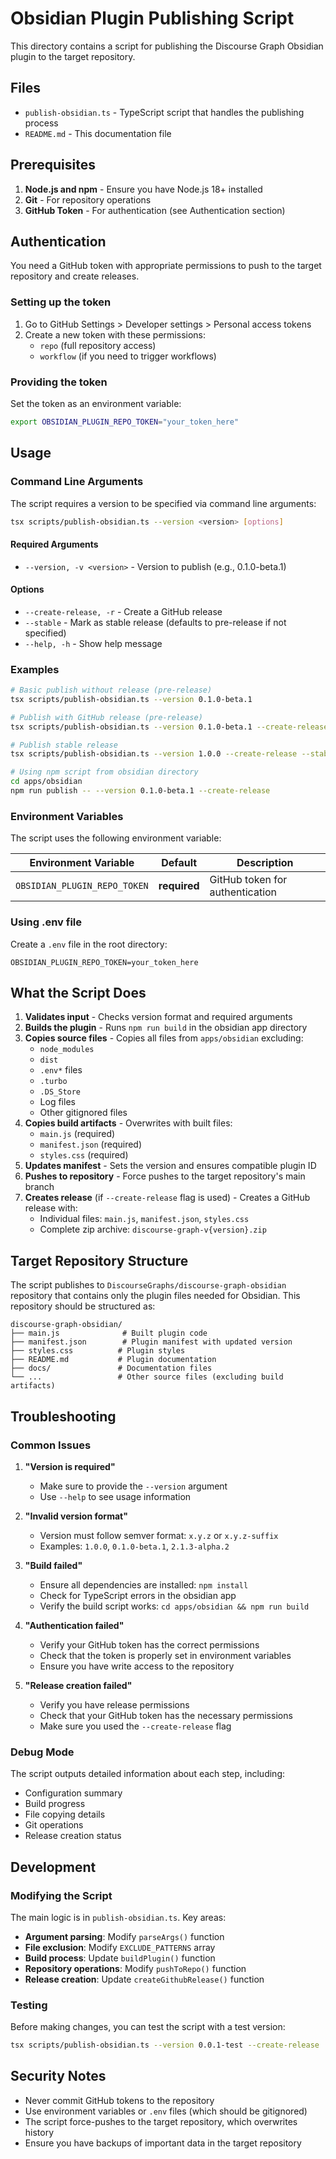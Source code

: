 # Obsidian Plugin Publishing Script

This directory contains a script for publishing the Discourse Graph Obsidian plugin to the target repository.

## Files

- `publish-obsidian.ts` - TypeScript script that handles the publishing process
- `README.md` - This documentation file

## Prerequisites

1. **Node.js and npm** - Ensure you have Node.js 18+ installed
2. **Git** - For repository operations
3. **GitHub Token** - For authentication (see Authentication section)

## Authentication

You need a GitHub token with appropriate permissions to push to the target repository and create releases.

### Setting up the token

1. Go to GitHub Settings > Developer settings > Personal access tokens
2. Create a new token with these permissions:
   - `repo` (full repository access)
   - `workflow` (if you need to trigger workflows)

### Providing the token

Set the token as an environment variable:

```bash
export OBSIDIAN_PLUGIN_REPO_TOKEN="your_token_here"
```

## Usage

### Command Line Arguments

The script requires a version to be specified via command line arguments:

```bash
tsx scripts/publish-obsidian.ts --version <version> [options]
```

#### Required Arguments

- `--version, -v <version>` - Version to publish (e.g., 0.1.0-beta.1)

#### Options

- `--create-release, -r` - Create a GitHub release
- `--stable` - Mark as stable release (defaults to pre-release if not specified)
- `--help, -h` - Show help message

### Examples

```bash
# Basic publish without release (pre-release)
tsx scripts/publish-obsidian.ts --version 0.1.0-beta.1

# Publish with GitHub release (pre-release)
tsx scripts/publish-obsidian.ts --version 0.1.0-beta.1 --create-release

# Publish stable release
tsx scripts/publish-obsidian.ts --version 1.0.0 --create-release --stable

# Using npm script from obsidian directory
cd apps/obsidian
npm run publish -- --version 0.1.0-beta.1 --create-release
```

### Environment Variables

The script uses the following environment variable:

| Environment Variable | Default | Description |
|---------------------|---------|-------------|
| `OBSIDIAN_PLUGIN_REPO_TOKEN` | **required** | GitHub token for authentication |

### Using .env file

Create a `.env` file in the root directory:

```env
OBSIDIAN_PLUGIN_REPO_TOKEN=your_token_here
```

## What the Script Does

1. **Validates input** - Checks version format and required arguments
2. **Builds the plugin** - Runs `npm run build` in the obsidian app directory
3. **Copies source files** - Copies all files from `apps/obsidian` excluding:
   - `node_modules`
   - `dist`
   - `.env*` files
   - `.turbo`
   - `.DS_Store`
   - Log files
   - Other gitignored files
4. **Copies build artifacts** - Overwrites with built files:
   - `main.js` (required)
   - `manifest.json` (required)
   - `styles.css` (required)
5. **Updates manifest** - Sets the version and ensures compatible plugin ID
6. **Pushes to repository** - Force pushes to the target repository's main branch
7. **Creates release** (if `--create-release` flag is used) - Creates a GitHub release with:
   - Individual files: `main.js`, `manifest.json`, `styles.css`
   - Complete zip archive: `discourse-graph-v{version}.zip`

## Target Repository Structure

The script publishes to `DiscourseGraphs/discourse-graph-obsidian` repository that contains only the plugin files needed for Obsidian. This repository should be structured as:

```
discourse-graph-obsidian/
├── main.js              # Built plugin code
├── manifest.json        # Plugin manifest with updated version
├── styles.css          # Plugin styles
├── README.md           # Plugin documentation
├── docs/               # Documentation files
└── ...                 # Other source files (excluding build artifacts)
```

## Troubleshooting

### Common Issues

1. **"Version is required"**
   - Make sure to provide the `--version` argument
   - Use `--help` to see usage information

2. **"Invalid version format"**
   - Version must follow semver format: `x.y.z` or `x.y.z-suffix`
   - Examples: `1.0.0`, `0.1.0-beta.1`, `2.1.3-alpha.2`

3. **"Build failed"**
   - Ensure all dependencies are installed: `npm install`
   - Check for TypeScript errors in the obsidian app
   - Verify the build script works: `cd apps/obsidian && npm run build`

4. **"Authentication failed"**
   - Verify your GitHub token has the correct permissions
   - Check that the token is properly set in environment variables
   - Ensure you have write access to the repository

5. **"Release creation failed"**
   - Verify you have release permissions
   - Check that your GitHub token has the necessary permissions
   - Make sure you used the `--create-release` flag

### Debug Mode

The script outputs detailed information about each step, including:
- Configuration summary
- Build progress
- File copying details
- Git operations
- Release creation status

## Development

### Modifying the Script

The main logic is in `publish-obsidian.ts`. Key areas:

- **Argument parsing**: Modify `parseArgs()` function
- **File exclusion**: Modify `EXCLUDE_PATTERNS` array
- **Build process**: Update `buildPlugin()` function
- **Repository operations**: Modify `pushToRepo()` function
- **Release creation**: Update `createGithubRelease()` function

### Testing

Before making changes, you can test the script with a test version:

```bash
tsx scripts/publish-obsidian.ts --version 0.0.1-test --create-release
```

## Security Notes

- Never commit GitHub tokens to the repository
- Use environment variables or `.env` files (which should be gitignored)
- The script force-pushes to the target repository, which overwrites history
- Ensure you have backups of important data in the target repository 